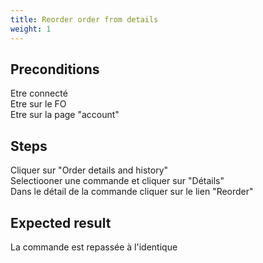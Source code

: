 ```yaml
---
title: Reorder order from details
weight: 1
---
```


## Preconditions

Etre connecté\
Etre sur le FO\
Etre sur la page "account"
## Steps

Cliquer sur "Order details and history"\
Selectiooner une commande et cliquer sur "Détails"\
Dans le détail de la commande cliquer sur le lien "Reorder"

## Expected result

La commande est repassée à l'identique

